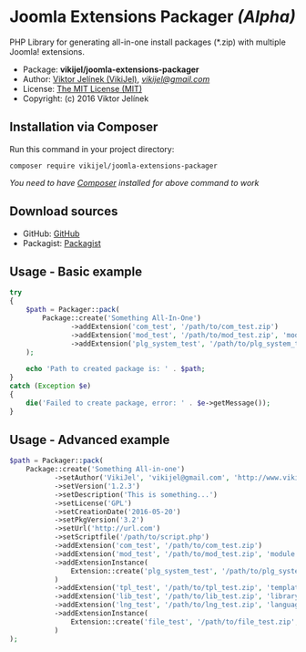 #   Joomla Extensions Packager *(Alpha)*
PHP Library for generating all-in-one install packages (*.zip) with multiple Joomla! extensions.

-   Package: **vikijel/joomla-extensions-packager**
-   Author: [Viktor Jelínek (VikiJel)](http://www.vikijel.cz), *<vikijel@gmail.com>*
-   License: [The MIT License (MIT)](LICENSE.txt)
-   Copyright: (c) 2016 Viktor Jelínek

##  Installation via Composer
Run this command in your project directory: 
```
composer require vikijel/joomla-extensions-packager
```

*You need to have [Composer](https://getcomposer.org/) installed for above command to work*

##  Download sources
-   GitHub: [GitHub](https://github.com/vikijel/joomla-extensions-packager)
-   Packagist: [Packagist](https://packagist.org/packages/vikijel/joomla-extensions-packager)

##  Usage - Basic example

```php
try
{
	$path = Packager::pack(
		Package::create('Something All-In-One')
		       ->addExtension('com_test', '/path/to/com_test.zip')
		       ->addExtension('mod_test', '/path/to/mod_test.zip', 'module', 'site')
		       ->addExtension('plg_system_test', '/path/to/plg_system_test.zip', 'plugin', null, 'system')
	);
	
	echo 'Path to created package is: ' . $path;
}
catch (Exception $e)
{
	die('Failed to create package, error: ' . $e->getMessage());
}
```

##  Usage - Advanced example

```php
$path = Packager::pack(
	Package::create('Something All-in-one')
	       ->setAuthor('VikiJel', 'vikijel@gmail.com', 'http://www.vikijel.cz')
	       ->setVersion('1.2.3')
	       ->setDescription('This is something...')
	       ->setLicense('GPL')
	       ->setCreationDate('2016-05-20')
	       ->setPkgVersion('3.2')
	       ->setUrl('http://url.com')
	       ->setScriptfile('/path/to/script.php')
	       ->addExtension('com_test', '/path/to/com_test.zip')
	       ->addExtension('mod_test', '/path/to/mod_test.zip', 'module', 'site')
	       ->addExtensionInstance(
		       Extension::create('plg_system_test', '/path/to/plg_system_test.zip', 'plugin')->setGroup('system')
	       )
	       ->addExtension('tpl_test', '/path/to/tpl_test.zip', 'template', 'admin')
	       ->addExtension('lib_test', '/path/to/lib_test.zip', 'library')
	       ->addExtension('lng_test', '/path/to/lng_test.zip', 'language', 'site')
	       ->addExtensionInstance(
		       Extension::create('file_test', '/path/to/file_test.zip', 'file')
	       )
);
```

